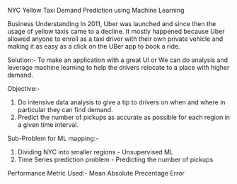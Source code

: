 NYC Yellow Taxi Demand Prediction using Machine Learning

Business Understanding
In 2011, Uber was launched and since then the usage of yellow taxis came to a decline. It mostly happened because Uber allowed anyone to enroll as a taxi driver with their own private 
vehicle and making it as easy as a click on the UBer app to book a ride. 

Solution:- To make an application with a great UI or We can do analysis and leverage machine learning to help the drivers relocate to a place with higher demand.

Objective:- 
1) Do intensive data analysis to give a tip to drivers on when and where in particular they can find demand.
2) Predict the number of pickups as accurate as possible for each region in a given time interval.

Sub-Problem for ML mapping:-
1) Dividing NYC into smaller regions - Unsupervised ML
2) Time Series prediction problem - Predicting the number of pickups

Performance Metric Used:-
Mean Absolute Precentage Error


